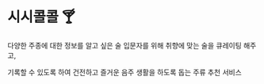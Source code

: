 # 시시콜콜 🍸
다양한 주종에 대한 정보를 알고 싶은 술 입문자를 위해 취향에 맞는 술을 큐레이팅 해주고, 

기록할 수 있도록 하여 건전하고 즐거운 음주 생활을 하도록 돕는 주류 추천 서비스
